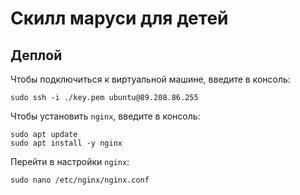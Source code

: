 # Скилл маруси для детей

## Деплой

Чтобы подключиться к виртуальной машине, введите в консоль:
```shell
sudo ssh -i ./key.pem ubuntu@89.208.86.255
```

Чтобы установить `nginx`, введите в консоль:
```shell
sudo apt update
sudo apt install -y nginx
```

Перейти в настройки `nginx`:
```shell
sudo nano /etc/nginx/nginx.conf
```

